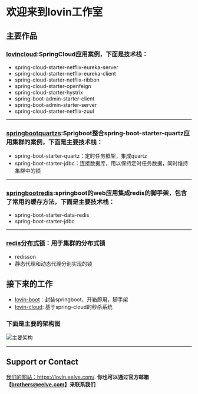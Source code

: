 # 欢迎来到lovin工作室


## 主要作品

### [lovincloud](https://github.com/lovinstudio/lovincloud):SpringCloud应用案例，下面是技术栈：
- spring-cloud-starter-netflix-eureka-server
- spring-cloud-starter-netflix-eureka-client
- spring-cloud-starter-netflix-ribbon
- spring-cloud-starter-openfeign
- spring-cloud-starter-hystrix
- spring-boot-admin-starter-client
- spring-boot-admin-starter-server
- spring-cloud-starter-netflix-zuul

----
### [springbootquartzs](https://github.com/lovinstudio/springbootquartzs):Sprigboot整合spring-boot-starter-quartz应用集群的案例，下面是主要技术栈：
- spring-boot-starter-quartz：定时任务框架，集成quartz
- spring-boot-starter-jdbc：连接数据库，用以保持定时任务数据，同时维持集群中的锁

----
### [springbootredis](https://github.com/lovinstudio/springbootredis):springboot的web应用集成redis的脚手架，包含了常用的缓存方法，下面是主要技术栈：
- spring-boot-starter-data-redis
- spring-boot-starter-jdbc

----
### [redis分布式锁](https://github.com/eelve/distributed-lock)：用于集群的分布式锁
- redisson
- 静态代理和动态代理分别实现的锁


## 接下来的工作
- [lovin-boot](https://github.com/lovinstudio/lovin-boot)：封装springboot，开箱即用，脚手架
- [lovin-cloud](https://github.com/lovinstudio/lovin-cloud): 基于spring-cloud的秒杀系统

### 下面是主要的架构图

![主要架构](http://assets.processon.com/chart_image/5d5a034de4b0869fa418f4c2.png)

---
## Support or Contact
 [我们的网站：](https://lovin.eelve.com/)https://lovin.eelve.com/.
**你也可以通过官方邮箱【brothers@eelve.com】来联系我们**
